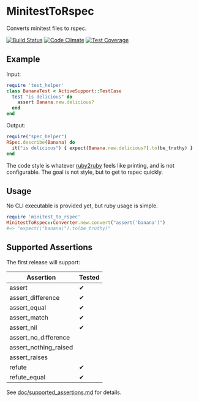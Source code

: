 # MinitestToRspec

Converts minitest files to rspec.

[![Build Status][1]][2] [![Code Climate][3]][4] [![Test Coverage][7]][4]

Example
-------

Input:

```ruby
require 'test_helper'
class BananaTest < ActiveSupport::TestCase
  test "is delicious" do
    assert Banana.new.delicious?
  end
end
```

Output:

```ruby
require("spec_helper")
RSpec.describe(Banana) do
  it("is delicious") { expect(Banana.new.delicious?).to(be_truthy) }
end
```

The code style is whatever [ruby2ruby][6] feels like printing,
and is not configurable.  The goal is not style, but to get to
rspec quickly.

Usage
-----

No CLI executable is provided yet, but ruby usage is simple.

```ruby
require 'minitest_to_rspec'
MinitestToRspec::Converter.new.convert("assert('banana')")
#=> "expect(\"banana\").to(be_truthy)"
```

Supported Assertions
--------------------

The first release will support:

Assertion              | Tested
---------------------- | ------
assert                 | ✔
assert_difference      | ✔
assert_equal           | ✔
assert_match           | ✔
assert_nil             | ✔
assert_no_difference   |
assert_nothing_raised  |
assert_raises          |
refute                 | ✔
refute_equal           | ✔

See [doc/supported_assertions.md][5] for details.

[1]: https://travis-ci.org/jaredbeck/minitest_to_rspec.svg
[2]: https://travis-ci.org/jaredbeck/minitest_to_rspec
[3]: https://codeclimate.com/github/jaredbeck/minitest_to_rspec/badges/gpa.svg
[4]: https://codeclimate.com/github/jaredbeck/minitest_to_rspec
[5]: https://github.com/jaredbeck/minitest_to_rspec/blob/master/doc/supported_assertions.md
[6]: https://github.com/seattlerb/ruby2ruby
[7]: https://codeclimate.com/github/jaredbeck/minitest_to_rspec/badges/coverage.svg
